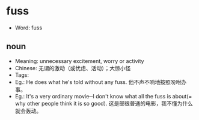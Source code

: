 # fuss

- Word: fuss

## noun

- Meaning: unnecessary excitement, worry or activity
- Chinese: 无谓的激动（或忧虑、活动）；大惊小怪
- Tags: 
- Eg.: He does what he's told without any fuss. 他不声不响地按照吩咐办事。
- Eg.: It's a very ordinary movie─I don't know what all the fuss is about(= why other people think it is so good). 这是部很普通的电影，我不懂为什么就会轰动。


